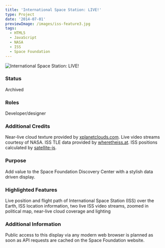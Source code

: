 ```yaml
---
title: 'International Space Station: LIVE!'
type: Project
date: '2014-07-01'
previewImage: /images/iss-feature3.jpg
tags:
  - HTML5
  - JavaScript
  - NASA
  - ISS
  - Space Foundation
---
```

![International Space Station: LIVE!](/images/iss-top.jpg)

### Status

Archived

### Roles

Developer/designer

### Additional Credits

Near-live cloud texture provided by [xplanetclouds.com](https://xplanetclouds.com/). Live video streams courtesy of NASA. ISS TLE data provided by [wheretheiss.at](https://xplanetclouds.com/). ISS positions calculated by [satellite-js](https://github.com/shashwatak/satellite-js).

### Purpose

Add value to the Space Foundation Discovery Center with a stylish data driven display.

### Highlighted Features

Live position and flight path of International Space Station (ISS) over the Earth, ISS location information, two live ISS video streams, zoomed in political map, near-live cloud coverage and lighting

### Additional Information

Public access to this display via any modern web browser is planned as soon as API requests are cached on the Space Foundation website.
